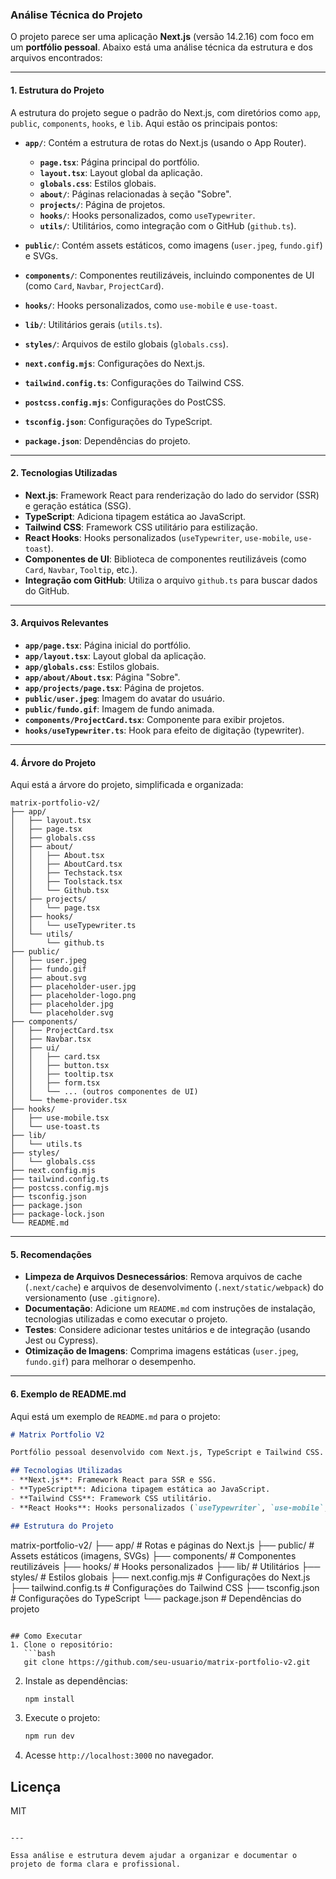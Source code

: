 ### Análise Técnica do Projeto

O projeto parece ser uma aplicação **Next.js** (versão 14.2.16) com foco em um **portfólio pessoal**. Abaixo está uma análise técnica da estrutura e dos arquivos encontrados:

---

#### 1. **Estrutura do Projeto**
A estrutura do projeto segue o padrão do Next.js, com diretórios como `app`, `public`, `components`, `hooks`, e `lib`. Aqui estão os principais pontos:

- **`app/`**: Contém a estrutura de rotas do Next.js (usando o App Router).
  - **`page.tsx`**: Página principal do portfólio.
  - **`layout.tsx`**: Layout global da aplicação.
  - **`globals.css`**: Estilos globais.
  - **`about/`**: Páginas relacionadas à seção "Sobre".
  - **`projects/`**: Página de projetos.
  - **`hooks/`**: Hooks personalizados, como `useTypewriter`.
  - **`utils/`**: Utilitários, como integração com o GitHub (`github.ts`).

- **`public/`**: Contém assets estáticos, como imagens (`user.jpeg`, `fundo.gif`) e SVGs.

- **`components/`**: Componentes reutilizáveis, incluindo componentes de UI (como `Card`, `Navbar`, `ProjectCard`).

- **`hooks/`**: Hooks personalizados, como `use-mobile` e `use-toast`.

- **`lib/`**: Utilitários gerais (`utils.ts`).

- **`styles/`**: Arquivos de estilo globais (`globals.css`).

- **`next.config.mjs`**: Configurações do Next.js.

- **`tailwind.config.ts`**: Configurações do Tailwind CSS.

- **`postcss.config.mjs`**: Configurações do PostCSS.

- **`tsconfig.json`**: Configurações do TypeScript.

- **`package.json`**: Dependências do projeto.

---

#### 2. **Tecnologias Utilizadas**
- **Next.js**: Framework React para renderização do lado do servidor (SSR) e geração estática (SSG).
- **TypeScript**: Adiciona tipagem estática ao JavaScript.
- **Tailwind CSS**: Framework CSS utilitário para estilização.
- **React Hooks**: Hooks personalizados (`useTypewriter`, `use-mobile`, `use-toast`).
- **Componentes de UI**: Biblioteca de componentes reutilizáveis (como `Card`, `Navbar`, `Tooltip`, etc.).
- **Integração com GitHub**: Utiliza o arquivo `github.ts` para buscar dados do GitHub.

---

#### 3. **Arquivos Relevantes**
- **`app/page.tsx`**: Página inicial do portfólio.
- **`app/layout.tsx`**: Layout global da aplicação.
- **`app/globals.css`**: Estilos globais.
- **`app/about/About.tsx`**: Página "Sobre".
- **`app/projects/page.tsx`**: Página de projetos.
- **`public/user.jpeg`**: Imagem do avatar do usuário.
- **`public/fundo.gif`**: Imagem de fundo animada.
- **`components/ProjectCard.tsx`**: Componente para exibir projetos.
- **`hooks/useTypewriter.ts`**: Hook para efeito de digitação (typewriter).

---

#### 4. **Árvore do Projeto**
Aqui está a árvore do projeto, simplificada e organizada:

```
matrix-portfolio-v2/
├── app/
│   ├── layout.tsx
│   ├── page.tsx
│   ├── globals.css
│   ├── about/
│   │   ├── About.tsx
│   │   ├── AboutCard.tsx
│   │   ├── Techstack.tsx
│   │   ├── Toolstack.tsx
│   │   └── Github.tsx
│   ├── projects/
│   │   └── page.tsx
│   ├── hooks/
│   │   └── useTypewriter.ts
│   └── utils/
│       └── github.ts
├── public/
│   ├── user.jpeg
│   ├── fundo.gif
│   ├── about.svg
│   ├── placeholder-user.jpg
│   ├── placeholder-logo.png
│   ├── placeholder.jpg
│   └── placeholder.svg
├── components/
│   ├── ProjectCard.tsx
│   ├── Navbar.tsx
│   ├── ui/
│   │   ├── card.tsx
│   │   ├── button.tsx
│   │   ├── tooltip.tsx
│   │   ├── form.tsx
│   │   └── ... (outros componentes de UI)
│   └── theme-provider.tsx
├── hooks/
│   ├── use-mobile.tsx
│   └── use-toast.ts
├── lib/
│   └── utils.ts
├── styles/
│   └── globals.css
├── next.config.mjs
├── tailwind.config.ts
├── postcss.config.mjs
├── tsconfig.json
├── package.json
├── package-lock.json
└── README.md
```

---

#### 5. **Recomendações**
- **Limpeza de Arquivos Desnecessários**: Remova arquivos de cache (`.next/cache`) e arquivos de desenvolvimento (`.next/static/webpack`) do versionamento (use `.gitignore`).
- **Documentação**: Adicione um `README.md` com instruções de instalação, tecnologias utilizadas e como executar o projeto.
- **Testes**: Considere adicionar testes unitários e de integração (usando Jest ou Cypress).
- **Otimização de Imagens**: Comprima imagens estáticas (`user.jpeg`, `fundo.gif`) para melhorar o desempenho.

---

#### 6. **Exemplo de README.md**
Aqui está um exemplo de `README.md` para o projeto:

```markdown
# Matrix Portfolio V2

Portfólio pessoal desenvolvido com Next.js, TypeScript e Tailwind CSS.

## Tecnologias Utilizadas
- **Next.js**: Framework React para SSR e SSG.
- **TypeScript**: Adiciona tipagem estática ao JavaScript.
- **Tailwind CSS**: Framework CSS utilitário.
- **React Hooks**: Hooks personalizados (`useTypewriter`, `use-mobile`, `use-toast`).

## Estrutura do Projeto
```
matrix-portfolio-v2/
├── app/               # Rotas e páginas do Next.js
├── public/            # Assets estáticos (imagens, SVGs)
├── components/        # Componentes reutilizáveis
├── hooks/             # Hooks personalizados
├── lib/               # Utilitários
├── styles/            # Estilos globais
├── next.config.mjs    # Configurações do Next.js
├── tailwind.config.ts # Configurações do Tailwind CSS
├── tsconfig.json      # Configurações do TypeScript
└── package.json       # Dependências do projeto
```

## Como Executar
1. Clone o repositório:
   ```bash
   git clone https://github.com/seu-usuario/matrix-portfolio-v2.git
   ```
2. Instale as dependências:
   ```bash
   npm install
   ```
3. Execute o projeto:
   ```bash
   npm run dev
   ```
4. Acesse `http://localhost:3000` no navegador.

## Licença
MIT
```

---

Essa análise e estrutura devem ajudar a organizar e documentar o projeto de forma clara e profissional.